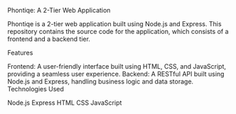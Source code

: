 Phontiqe: A 2-Tier Web Application

Phontiqe is a 2-tier web application built using Node.js and Express. This repository contains the source code for the application, which consists of a frontend and a backend tier.

Features

Frontend: A user-friendly interface built using HTML, CSS, and JavaScript, providing a seamless user experience.
Backend: A RESTful API built using Node.js and Express, handling business logic and data storage.
Technologies Used

Node.js
Express
HTML
CSS
JavaScript
